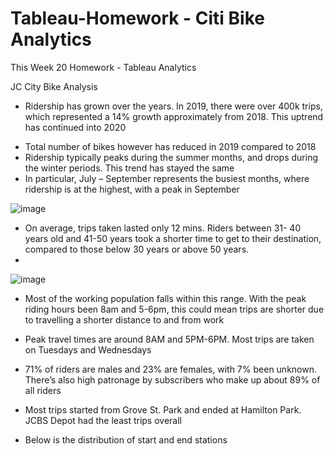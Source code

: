 # Tableau-Homework - Citi Bike Analytics
This Week 20 Homework - Tableau Analytics





JC City Bike Analysis
*	Ridership has grown over the years. In 2019, there were over 400k trips, which represented a 14% growth approximately from 2018. This uptrend has continued into 2020
-	Total number of bikes however has reduced in 2019 compared to 2018
-	Ridership typically peaks during the summer months, and drops during the winter periods. This trend has stayed the same
-	In particular, July – September represents the busiest months, where ridership is at the highest, with a peak in September

![image](https://user-images.githubusercontent.com/75806028/122619822-f4566680-d056-11eb-86e7-30c014c0fac3.png)

-	On average, trips taken lasted only 12 mins. Riders between 31- 40 years old and 41-50 years took a shorter time to get to their destination, compared to those below 30 years or above 50 years. 
-	
 ![image](https://user-images.githubusercontent.com/75806028/122619933-45665a80-d057-11eb-9869-648a88e1cd7a.png)

-	Most of the working population falls within this range. With the peak riding hours been 8am and 5-6pm, this could mean trips are shorter due to travelling a shorter distance to and from work 
 
-	Peak travel times are around 8AM and 5PM-6PM. Most trips are taken on Tuesdays and Wednesdays
-	71% of riders are males and 23% are females, with 7% been unknown. There’s also high patronage by subscribers who make up about 89% of all riders

  








-	Most trips started from Grove St. Park and ended at Hamilton Park. JCBS Depot had the least trips overall
-	Below is the distribution of start and end stations
 


